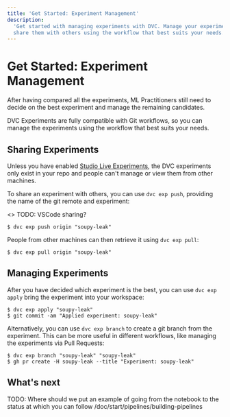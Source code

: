 ```yaml
---
title: 'Get Started: Experiment Management'
description:
  'Get started with managing experiments with DVC. Manage your experiments and
  share them with others using the workflow that best suits your needs.'
---
```


# Get Started: Experiment Management

After having compared all the experiments, ML Practitioners still need to decide
on the best experiment and manage the remaining candidates.

<abbr>DVC Experiments</abbr> are fully compatible with Git workflows, so you can
manage the experiments using the workflow that best suits your needs.

## Sharing Experiments

Unless you have enabled
[Studio Live Experiments](https://dvc.org/doc/studio/user-guide/projects-and-experiments/live-metrics-and-plots),
the DVC experiments only exist in your repo and people can't manage or view them
from other machines.

To share an experiment with others, you can use `dvc exp push`, providing the
name of the git remote and experiment:

<> TODO: VSCode sharing?

```cli
$ dvc exp push origin "soupy-leak"
```

People from other machines can then retrieve it using `dvc exp pull`:

```cli
$ dvc exp pull origin "soupy-leak"
```

## Managing Experiments

After you have decided which experiment is the best, you can use `dvc exp apply`
bring the experiment into your <abbr>workspace</abbr>:

```cli
$ dvc exp apply "soupy-leak"
$ git commit -am "Applied experiment: soupy-leak"
```

Alternatively, you can use `dvc exp branch` to create a git branch from the
experiment. This can be more useful in different workflows, like managing the
experiments via Pull Requests:

```cli
$ dvc exp branch "soupy-leak" "soupy-leak"
$ gh pr create -H soupy-leak --title "Experiment: soupy-leak"
```

## What's next

TODO: Where should we put an example of going from the notebook to the status at
which you can follow /doc/start/pipelines/building-pipelines

